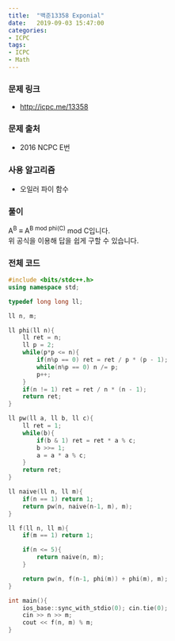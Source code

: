 ```yaml
---
title:  "백준13358 Exponial"
date:   2019-09-03 15:47:00
categories:
- ICPC
tags:
- ICPC
- Math
---
```


### 문제 링크
* http://icpc.me/13358

### 문제 출처
* 2016 NCPC E번

### 사용 알고리즘
* 오일러 파이 함수

### 풀이
A<sup>B</sup> ≡ A<sup>B mod phi(C)</sup> mod C입니다.<br>
위 공식을 이용해 답을 쉽게 구할 수 있습니다.

### 전체 코드
```cpp
#include <bits/stdc++.h>
using namespace std;

typedef long long ll;

ll n, m;

ll phi(ll n){
	ll ret = n;
	ll p = 2;
	while(p*p <= n){
		if(n%p == 0) ret = ret / p * (p - 1);
		while(n%p == 0) n /= p;
		p++;
	}
	if(n != 1) ret = ret / n * (n - 1);
	return ret;
}

ll pw(ll a, ll b, ll c){
	ll ret = 1;
	while(b){
		if(b & 1) ret = ret * a % c;
		b >>= 1;
		a = a * a % c;
	}
	return ret;
}

ll naive(ll n, ll m){
	if(n == 1) return 1;
	return pw(n, naive(n-1, m), m);
}

ll f(ll n, ll m){
	if(m == 1) return 1;

	if(n <= 5){
		return naive(n, m);
	}

	return pw(n, f(n-1, phi(m)) + phi(m), m);
}

int main(){
	ios_base::sync_with_stdio(0); cin.tie(0);
	cin >> n >> m;
	cout << f(n, m) % m;
}
```
